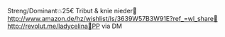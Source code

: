Streng/Dominant💥25€ Tribut & knie nieder👑http://www.amazon.de/hz/wishlist/ls/3639W57B3W91E?ref_=wl_share🎁
http://revolut.me/ladycelina💸PP via DM
